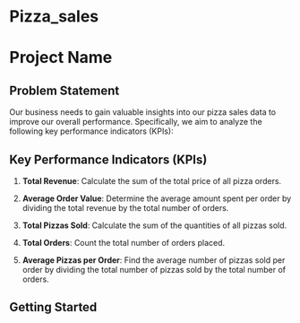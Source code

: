 # Pizza_sales

# Project Name

## Problem Statement

Our business needs to gain valuable insights into our pizza sales data to improve our overall performance. Specifically, we aim to analyze the following key performance indicators (KPIs):

## Key Performance Indicators (KPIs)

1. **Total Revenue**: Calculate the sum of the total price of all pizza orders.

2. **Average Order Value**: Determine the average amount spent per order by dividing the total revenue by the total number of orders.

3. **Total Pizzas Sold**: Calculate the sum of the quantities of all pizzas sold.

4. **Total Orders**: Count the total number of orders placed.

5. **Average Pizzas per Order**: Find the average number of pizzas sold per order by dividing the total number of pizzas sold by the total number of orders.

## Getting Started


